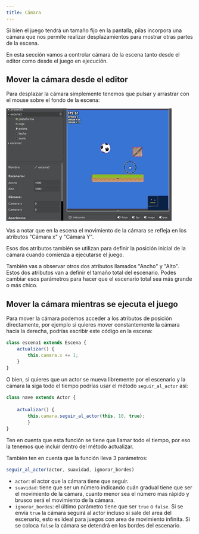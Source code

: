 ```yaml
---
title: Cámara
---
```


Si bien el juego tendrá un tamaño fijo en la pantalla, pilas incorpora una cámara que nos permite realizar desplazamientos para mostrar otras partes de la escena.

En esta sección vamos a controlar cámara de la escena tanto desde el editor como desde el juego en ejecución.

## Mover la cámara desde el editor

Para desplazar la cámara simplemente tenemos que pulsar y arrastrar con el mouse sobre el fondo de la escena:

![](imagenes/camara.assets/movimiento.gif)

Vas a notar que en la escena el movimiento de la cámara se refleja en los atributos "Cámara x" y "Cámara Y".

Esos dos atributos también se utilizan para definir la posición inicial de la cámara cuando comienza a ejecutarse el juego.

También vas a observar otros dos atributos llamados "Ancho" y "Alto". Estos dos atributos van a definir el tamaño total del escenario. Podes cambiar esos parámetros para hacer que el escenario total sea más grande o más chico.

## Mover la cámara mientras se ejecuta el juego

Para mover la cámara podemos acceder a los atributos de posición directamente, por ejemplo si quieres mover constantemente la cámara hacia la derecha, podrías escribir este código en la escena:

```typescript
class escena1 extends Escena {
    actualizar() {
        this.camara.x += 1;
    }
}
```

O bien, si quieres que un actor se mueva libremente por el escenario y la cámara la siga todo el tiempo podrías usar el método `seguir_al_actor` así:

```typescript
class nave extends Actor {

    actualizar() {
        this.camara.seguir_al_actor(this, 10, true);
		}
}
```

Ten en cuenta que esta función se tiene que llamar todo el tiempo, por eso la tenemos que incluir dentro del método actualizar.

También ten en cuenta que la función lleva 3 parámetros:

```typescript
seguir_al_actor(actor, suavidad, ignorar_bordes)
```

- `actor`: el actor que la cámara tiene que seguir.
- `suavidad`: tiene que ser un número indicando cuán gradual tiene que ser el movimiento de la cámara, cuanto menor sea el número mas rápido y brusco será el movimiento de la cámara.
- `ignorar_bordes`: el último parámetro tiene que ser `true` o `false`. Si se envía `true` la cámara seguirá al actor incluso si sale del area del escenario, esto es ideal para juegos con area de movimiento infinita. Si se coloca `false` la cámara se detendrá en los bordes del escenario. 